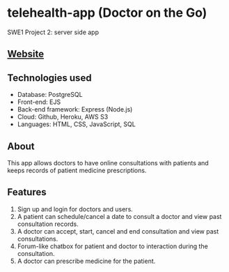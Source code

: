 # telehealth-app (Doctor on the Go)

SWE1 Project 2: server side app

## [Website](https://telehealth-app-ra.herokuapp.com/)

## Technologies used

- Database: PostgreSQL
- Front-end: EJS
- Back-end framework: Express (Node.js)
- Cloud: Github, Heroku, AWS S3
- Languages: HTML, CSS, JavaScript, SQL

## About

This app allows doctors to have online consultations with patients and keeps records of patient medicine prescriptions.

## Features

1. Sign up and login for doctors and users.
2. A patient can schedule/cancel a date to consult a doctor and view past consultation records.
3. A doctor can accept, start, cancel and end consultation and view past consultations.
4. Forum-like chatbox for patient and doctor to interaction during the consultation.
5. A doctor can prescribe medicine for the patient.
